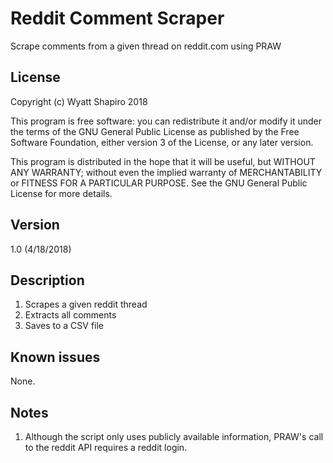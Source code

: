 # Reddit Comment Scraper

Scrape comments from a given thread on reddit.com using PRAW

## License
Copyright (c) Wyatt Shapiro 2018

This program is free software: you can redistribute it and/or modify it under the terms of the GNU General Public License as published by the Free Software Foundation, either version 3 of the License, or any later version.

This program is distributed in the hope that it will be useful, but WITHOUT ANY WARRANTY; without even the implied warranty of MERCHANTABILITY or FITNESS FOR A PARTICULAR PURPOSE. See the GNU General Public License for more details.

## Version
1.0 (4/18/2018)

## Description
1. Scrapes a given reddit thread
2. Extracts all comments
3. Saves to a CSV file

## Known issues
None.

## Notes
1. Although the script only uses publicly available information, PRAW's call to the reddit API requires a reddit login.
